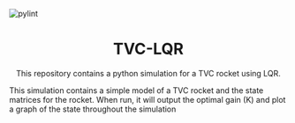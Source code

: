 ![pylint](https://github.com/atlas-aerospace-yt/TVC-LQR/actions/workflows/pylint.yml/badge.svg)

<h1 align="center">TVC-LQR</h1>

<p align="center">
This repository contains a python simulation for a TVC rocket using LQR. 

This simulation contains a simple model of a TVC rocket and the state matrices for the rocket. When run, it will output the optimal gain (K) and plot a graph of the state throughout the simulation
</p>
